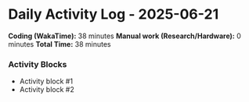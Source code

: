 # Daily Activity Log - 2025-06-21

**Coding (WakaTime):** 38 minutes
**Manual work (Research/Hardware):** 0 minutes
**Total Time:** 38 minutes

### Activity Blocks
- Activity block #1
- Activity block #2
